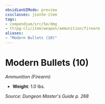 ```yaml
---
obsidianUIMode: preview
cssclasses: json5e-item
tags:
- compendium/src/5e/dmg
- ttrpg-cli/item/weapon/ammunition/firearm
aliases: 
- "Modern Bullets (10)"
---
```

# Modern Bullets (10)
*Ammunition (Firearm)*  

- **Weight**: 1.0 lbs.

*Source: Dungeon Master's Guide p. 268*